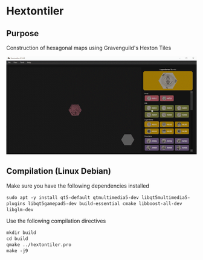 # Hextontiler

## Purpose
Construction of hexagonal maps using Gravenguild's Hexton Tiles

![](https://raw.githubusercontent.com/ifilot/hextontiler/master/gifs/sample_tile_insertion.gif)

## Compilation (Linux Debian)
Make sure you have the following dependencies installed
```
sudo apt -y install qt5-default qtmultimedia5-dev libqt5multimedia5-plugins libqt5gamepad5-dev build-essential cmake libboost-all-dev libglm-dev
```

Use the following compilation directives
```
mkdir build
cd build
qmake ../hextontiler.pro
make -j9
```
